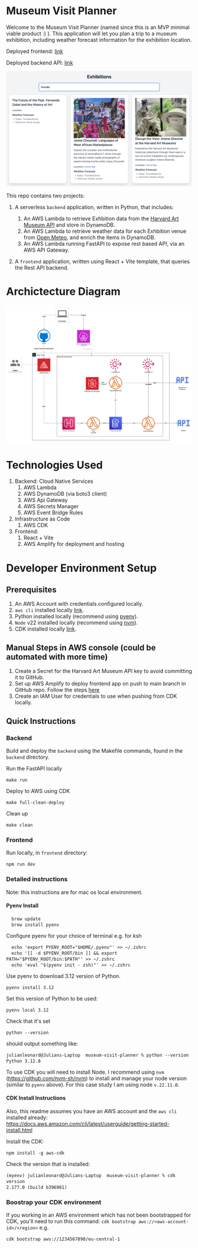 # Museum Visit Planner

Welcome to the Museum Visit Planner (named since this is an MVP minimal viable product :) ).   This application will let you plan a trip to a museum exhibition, including weather forecast information for the exhibition location.

Deployed frontend: [link](https://main.d1e551jiip3ocv.amplifyapp.com/)

Deployed backend API: [link](https://onunlky5ka.execute-api.eu-central-1.amazonaws.com/prod/docs#)

![Screenshot](/screenshot.png)

This repo contains two projects:

1. A serverless `backend` application, written in Python, that includes:
      1. An AWS Lambda to retrieve Exhbition data from the [Harvard Art Museum API](https://api.harvardartmuseums.org/") and store in DynamoDB.
      2. An AWS Lambda to retrieve weather data for each Exhbition venue from [Open Meteo](https://open-meteo.com/), and enrich the items in DynamoDB.
      3. An AWS Lambda running FastAPI to expose rest based API, via an AWS API Gateway.

2. A `frontend` application, written using React + Vite template, that queries the Rest API backend.

# Archictecture Diagram
![Architecture Diagram](/MVP.png)


# Technologies Used

1. Backend: Cloud Native Services
    1. AWS Lambda
    2. AWS DynamoDB (via boto3 client)
    3. AWS Api Gateway
    4. AWS Secrets Manager
    5. AWS Event Bridge Rules
2. Infrastructure as Code
    1. AWS CDK
3. Frontend:
    1. React + Vite
    2. AWS Amplify for deployment and hosting

# Developer Environment Setup

## Prerequisites
1. An AWS Account with credentials configured locally.
2. `aws cli` installed locally [link](https://docs.aws.amazon.com/cli/latest/userguide/getting-started-install.html).
3. Python installed locally (recommend using [pyenv](https://github.com/pyenv/)).
3. `Node` v22 installed locally (recommend using [nvm](https://github.com/nvm-sh/nvm)).
4. CDK installed locally [link](https://docs.aws.amazon.com/cdk/v2/guide/getting_started.html).


## Manual Steps in AWS console (could be automated with more time)
1. Create a Secret for the Harvard Art Museum API key to avoid committing it to GitHub.
2. Set up AWS Amplify to deploy frontend app on push to main branch in GitHub repo. Follow the steps [here](https://aws.amazon.com/getting-started/hands-on/build-react-app-amplify-graphql/module-one/)
3. Create an IAM User for credentials to use when pushing from CDK locally.

## Quick Instructions

### Backend
Build and deploy the `backend` using the Makefile commands, found in the `backend` directory.

Run the FastAPI locally
```
make run
```

Deploy to AWS using CDK
```
make full-clean-deploy
```

Clean up
``` 
make clean
```

### Frontend

Run locally, in `frontend` directory:
```
npm run dev
```

### Detailed instructions


Note: this instructions are for mac os local environment.

#### Pyenv Install
```
  brew update
  brew install pyenv
```
Configure pyenv for your choice of terminal 
e.g. for ksh
```
  echo 'export PYENV_ROOT="$HOME/.pyenv"' >> ~/.zshrc
  echo '[[ -d $PYENV_ROOT/bin ]] && export PATH="$PYENV_ROOT/bin:$PATH"' >> ~/.zshrc
  echo 'eval "$(pyenv init - zsh)"' >> ~/.zshrc
```


Use pyenv to download 3.12 version of Python.
```
pyenv install 3.12
``` 

Set this version of Python to be used:
```
pyenv local 3.12
```

Check that it's set
```
python --version
```
should output something like:
```
julianleonard@Julians-Laptop  museum-visit-planner % python --version
Python 3.12.8
```

To use CDK you will need to install Node.  I recommend using `nvm` (https://github.com/nvm-sh/nvm) to install and manage your node version (similar to `pyenv` above).  For this case study I am using node `v.22.11.0`.

#### CDK Install Instructions
Also, this readme assumes you have an AWS account and the `aws cli` installed already: https://docs.aws.amazon.com/cli/latest/userguide/getting-started-install.html

Install the CDK:
```
npm install -g aws-cdk
```
Check the version that is installed:
```
(myenv) julianleonard@Julians-Laptop  museum-visit-planner % cdk version
2.177.0 (build b396961)
```

### Boostrap your CDK environment

If you working in an AWS environment which has not been bootstrapped for CDK, you'll need to run this command: `cdk bootstrap aws://<aws-account-id>/<region>` e.g.
```
cdk bootstrap aws://1234567890/eu-central-1
```